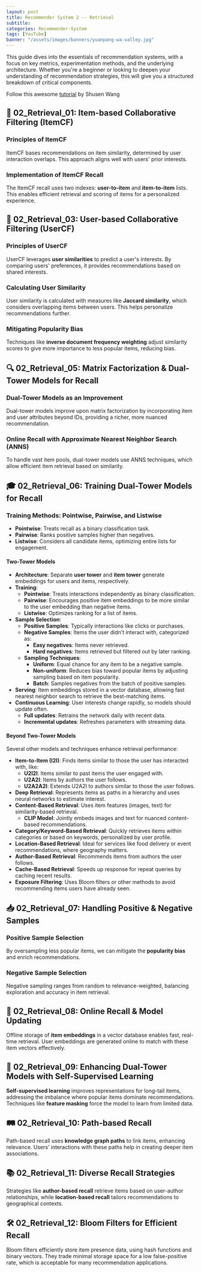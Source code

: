 ```yaml
---
layout: post
title: Recommender System 2 -- Retrieval
subtitle:
categories: Recommender-System
tags: [YouTube]
banner: "/assets/images/banners/yuanpang-wa-valley.jpg"
---
```


This guide dives into the essentials of recommendation systems, with a focus on key metrics, experimentation methods, and the underlying architecture. Whether you're a beginner or looking to deepen your understanding of recommendation strategies, this will give you a structured breakdown of critical components.

Follow this awesome [tutorial](https://www.youtube.com/watch?v=5dTOPen28ts&list=PLvOO0btloRntAi-VnV06M1Bu0X1xljUUP&index=1) by 
Shusen Wang

## 🔄 02_Retrieval_01: Item-based Collaborative Filtering (ItemCF)

### Principles of ItemCF
ItemCF bases recommendations on item similarity, determined by user interaction overlaps. This approach aligns well with users' prior interests.

### Implementation of ItemCF Recall
The ItemCF recall uses two indexes: **user-to-item** and **item-to-item** lists. This enables efficient retrieval and scoring of items for a personalized experience.

## 👥 02_Retrieval_03: User-based Collaborative Filtering (UserCF)

### Principles of UserCF
UserCF leverages **user similarities** to predict a user's interests. By comparing users' preferences, it provides recommendations based on shared interests.

### Calculating User Similarity
User similarity is calculated with measures like **Jaccard similarity**, which considers overlapping items between users. This helps personalize recommendations further.

### Mitigating Popularity Bias
Techniques like **inverse document frequency weighting** adjust similarity scores to give more importance to less popular items, reducing bias.

## 🔍 02_Retrieval_05: Matrix Factorization & Dual-Tower Models for Recall

### Dual-Tower Models as an Improvement
Dual-tower models improve upon matrix factorization by incorporating item and user attributes beyond IDs, providing a richer, more nuanced recommendation.

### Online Recall with Approximate Nearest Neighbor Search (ANNS)
To handle vast item pools, dual-tower models use ANNS techniques, which allow efficient item retrieval based on similarity.

## 🎓 02_Retrieval_06: Training Dual-Tower Models for Recall

### Training Methods: Pointwise, Pairwise, and Listwise
- **Pointwise**: Treats recall as a binary classification task.
- **Pairwise**: Ranks positive samples higher than negatives.
- **Listwise**: Considers all candidate items, optimizing entire lists for engagement.

#### **Two-Tower Models**
- **Architecture**: Separate **user tower** and **item tower** generate embeddings for users and items, respectively.
- **Training**:
    - **Pointwise**: Treats interactions independently as binary classification.
    - **Pairwise**: Encourages positive item embeddings to be more similar to the user embedding than negative items.
    - **Listwise**: Optimizes ranking for a list of items.
- **Sample Selection**:
    - **Positive Samples**: Typically interactions like clicks or purchases.
    - **Negative Samples**: Items the user didn’t interact with, categorized as:
        - **Easy negatives**: Items never retrieved.
        - **Hard negatives**: Items retrieved but filtered out by later ranking.
    - **Sampling Techniques**: 
        - **Uniform**: Equal chance for any item to be a negative sample.
        - **Non-uniform**: Reduces bias toward popular items by adjusting sampling based on item popularity.
        - **Batch**: Samples negatives from the batch of positive samples.
- **Serving**: Item embeddings stored in a vector database, allowing fast nearest neighbor search to retrieve the best-matching items.
- **Continuous Learning**: User interests change rapidly, so models should update often.
    - **Full updates**: Retrains the network daily with recent data.
    - **Incremental updates**: Refreshes parameters with streaming data.

#### **Beyond Two-Tower Models**

Several other models and techniques enhance retrieval performance:

- **Item-to-Item (I2I)**: Finds items similar to those the user has interacted with, like:
    - **U2I2I**: Items similar to past items the user engaged with.
    - **U2A2I**: Items by authors the user follows.
    - **U2A2A2I**: Extends U2A2I to authors similar to those the user follows.
- **Deep Retrieval**: Represents items as paths in a hierarchy and uses neural networks to estimate interest.
- **Content-Based Retrieval**: Uses item features (images, text) for similarity-based retrieval.
    - **CLIP Model**: Jointly embeds images and text for nuanced content-based recommendations.
- **Category/Keyword-Based Retrieval**: Quickly retrieves items within categories or based on keywords, personalized by user profile.
- **Location-Based Retrieval**: Ideal for services like food delivery or event recommendations, where geography matters.
- **Author-Based Retrieval**: Recommends items from authors the user follows.
- **Cache-Based Retrieval**: Speeds up response for repeat queries by caching recent results.
- **Exposure Filtering**: Uses Bloom filters or other methods to avoid recommending items users have already seen.


## 📥 02_Retrieval_07: Handling Positive & Negative Samples

### Positive Sample Selection
By oversampling less popular items, we can mitigate the **popularity bias** and enrich recommendations.

### Negative Sample Selection
Negative sampling ranges from random to relevance-weighted, balancing exploration and accuracy in item retrieval.

## 💾 02_Retrieval_08: Online Recall & Model Updating

Offline storage of **item embeddings** in a vector database enables fast, real-time retrieval. User embeddings are generated online to match with these item vectors effectively.

## 🔎 02_Retrieval_09: Enhancing Dual-Tower Models with Self-Supervised Learning

**Self-supervised learning** improves representations for long-tail items, addressing the imbalance where popular items dominate recommendations. Techniques like **feature masking** force the model to learn from limited data.

## 🛤 02_Retrieval_10: Path-based Recall

Path-based recall uses **knowledge graph paths** to link items, enhancing relevance. Users’ interactions with these paths help in creating deeper item associations.

## 📚 02_Retrieval_11: Diverse Recall Strategies

Strategies like **author-based recall** retrieve items based on user-author relationships, while **location-based recall** tailors recommendations to geographical contexts.

## 🛠 02_Retrieval_12: Bloom Filters for Efficient Recall

Bloom filters efficiently store item presence data, using hash functions and binary vectors. They trade minimal storage space for a low false-positive rate, which is acceptable for many recommendation applications.



